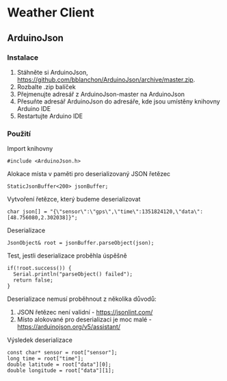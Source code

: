 # Weather Client

## ArduinoJson
### Instalace
1. Stáhněte si ArduinoJson, https://github.com/bblanchon/ArduinoJson/archive/master.zip.
2. Rozbalte .zip balíček
3. Přejmenujte adresář z ArduinoJson-master na ArduinoJson
4. Přesuňte adresář ArduinoJson do adresáře, kde jsou umístěny knihovny Arduino IDE
5. Restartujte Arduino IDE

### Použití
Import knihovny
```
#include <ArduinoJson.h>
```
Alokace místa v paměti pro deserializovaný JSON řetězec
```
StaticJsonBuffer<200> jsonBuffer;
```
Vytvoření řetězce, který budeme deserializovat
```
char json[] = "{\"sensor\":\"gps\",\"time\":1351824120,\"data\":[48.756080,2.302038]}";
```
Deserializace
```
JsonObject& root = jsonBuffer.parseObject(json);
```
Test, jestli deserializace proběhla úspěšně
```
if(!root.success()) {
  Serial.println("parseObject() failed");
  return false;
}
```
Deserializace nemusí proběhnout z několika důvodů:
1. JSON řetězec není validní - https://jsonlint.com/ 
2. Místo alokované pro deserializaci je moc malé - https://arduinojson.org/v5/assistant/

Výsledek deserializace
```
const char* sensor = root["sensor"];
long time = root["time"];
double latitude = root["data"][0];
double longitude = root["data"][1];
```
